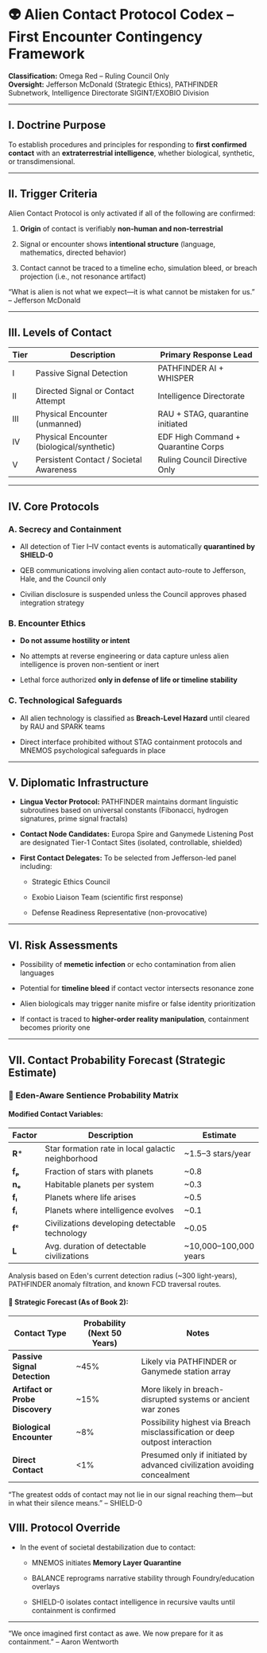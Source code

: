 # **👽 Alien Contact Protocol Codex – First Encounter Contingency Framework**

**Classification:** Omega Red – Ruling Council Only  
 **Oversight:** Jefferson McDonald (Strategic Ethics), PATHFINDER Subnetwork, Intelligence Directorate SIGINT/EXOBIO Division

---

## **I. Doctrine Purpose**

To establish procedures and principles for responding to **first confirmed contact** with an **extraterrestrial intelligence**, whether biological, synthetic, or transdimensional.

---

## **II. Trigger Criteria**

Alien Contact Protocol is only activated if all of the following are confirmed:

1. **Origin** of contact is verifiably **non-human and non-terrestrial**

2. Signal or encounter shows **intentional structure** (language, mathematics, directed behavior)

3. Contact cannot be traced to a timeline echo, simulation bleed, or breach projection (i.e., not resonance artifact)

“What is alien is not what we expect—it is what cannot be mistaken for us.” – Jefferson McDonald

---

## **III. Levels of Contact**

| Tier | Description | Primary Response Lead |
| ----- | ----- | ----- |
| I | Passive Signal Detection | PATHFINDER AI \+ WHISPER |
| II | Directed Signal or Contact Attempt | Intelligence Directorate |
| III | Physical Encounter (unmanned) | RAU \+ STAG, quarantine initiated |
| IV | Physical Encounter (biological/synthetic) | EDF High Command \+ Quarantine Corps |
| V | Persistent Contact / Societal Awareness | Ruling Council Directive Only |

---

## **IV. Core Protocols**

### **A. Secrecy and Containment**

* All detection of Tier I–IV contact events is automatically **quarantined by SHIELD-0**

* QEB communications involving alien contact auto-route to Jefferson, Hale, and the Council only

* Civilian disclosure is suspended unless the Council approves phased integration strategy

### **B. Encounter Ethics**

* **Do not assume hostility or intent**

* No attempts at reverse engineering or data capture unless alien intelligence is proven non-sentient or inert

* Lethal force authorized **only in defense of life or timeline stability**

### **C. Technological Safeguards**

* All alien technology is classified as **Breach-Level Hazard** until cleared by RAU and SPARK teams

* Direct interface prohibited without STAG containment protocols and MNEMOS psychological safeguards in place

---

## **V. Diplomatic Infrastructure**

* **Lingua Vector Protocol:** PATHFINDER maintains dormant linguistic subroutines based on universal constants (Fibonacci, hydrogen signatures, prime signal fractals)

* **Contact Node Candidates:** Europa Spire and Ganymede Listening Post are designated Tier-1 Contact Sites (isolated, controllable, shielded)

* **First Contact Delegates:** To be selected from Jefferson-led panel including:

  * Strategic Ethics Council

  * Exobio Liaison Team (scientific first response)

  * Defense Readiness Representative (non-provocative)

---

## **VI. Risk Assessments**

* Possibility of **memetic infection** or echo contamination from alien languages

* Potential for **timeline bleed** if contact vector intersects resonance zone

* Alien biologicals may trigger nanite misfire or false identity prioritization

* If contact is traced to **higher-order reality manipulation**, containment becomes priority one

---

## **VII. Contact Probability Forecast (Strategic Estimate)**

### **🌌 Eden-Aware Sentience Probability Matrix**

#### **Modified Contact Variables:**

| Factor | Description | Estimate |
| ----- | ----- | ----- |
| **R**\* | Star formation rate in local galactic neighborhood | \~1.5–3 stars/year |
| **fₚ** | Fraction of stars with planets | \~0.8 |
| **nₑ** | Habitable planets per system | \~0.3 |
| **fₗ** | Planets where life arises | \~0.5 |
| **fᵢ** | Planets where intelligence evolves | \~0.1 |
| **fᶜ** | Civilizations developing detectable technology | \~0.05 |
| **L** | Avg. duration of detectable civilizations | \~10,000–100,000 years |

Analysis based on Eden's current detection radius (\~300 light-years), PATHFINDER anomaly filtration, and known FCD traversal routes.

#### **🧠 Strategic Forecast (As of Book 2):**

| Contact Type | Probability (Next 50 Years) | Notes |
| ----- | ----- | ----- |
| **Passive Signal Detection** | \~45% | Likely via PATHFINDER or Ganymede station array |
| **Artifact or Probe Discovery** | \~15% | More likely in breach-disrupted systems or ancient war zones |
| **Biological Encounter** | \~8% | Possibility highest via Breach misclassification or deep outpost interaction |
| **Direct Contact** | \<1% | Presumed only if initiated by advanced civilization avoiding concealment |

“The greatest odds of contact may not lie in our signal reaching them—but in what their silence means.” – SHIELD-0

## **VIII. Protocol Override**

* In the event of societal destabilization due to contact:

  * MNEMOS initiates **Memory Layer Quarantine**

  * BALANCE reprograms narrative stability through Foundry/education overlays

  * SHIELD-0 isolates contact intelligence in recursive vaults until containment is confirmed

---

“We once imagined first contact as awe. We now prepare for it as containment.” – Aaron Wentworth

